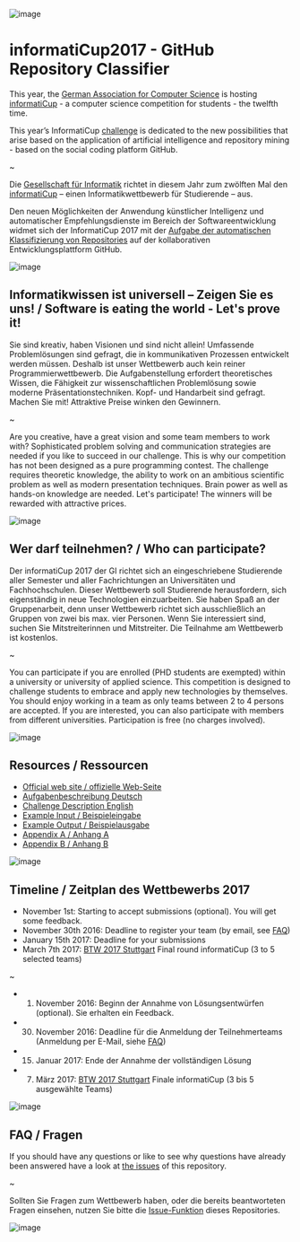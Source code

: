 ![image](https://cloud.githubusercontent.com/assets/1872314/19116242/0b21b234-8b15-11e6-9a0d-fdb82983fb17.png)

# informatiCup2017 - GitHub Repository Classifier

This year, the [German Association for Computer Science](https://en.gi.de/startpage.html) is hosting [informatiCup](http://www.informaticup.de) - a computer science competition for students - the twelfth time.

This year’s InformatiCup [challenge](InformatiCup2017-English.pdf) is dedicated to the new possibilities that arise based on the application of artificial intelligence and repository mining - based on the social coding platform GitHub.

~

Die [Gesellschaft für Informatik](https://www.gi.de) richtet in diesem Jahr zum zwölften Mal den [informatiCup](http://www.informaticup.de) – einen Informatikwettbewerb für Studierende – aus.

Den neuen Möglichkeiten der Anwendung künstlicher Intelligenz und automatischer Empfehlungsdienste im Bereich der Softwareentwicklung widmet sich der InformatiCup 2017 mit der [Aufgabe der automatischen Klassifizierung von Repositories](InformatiCup2017.pdf) auf der kollaborativen Entwicklungsplattform GitHub.

![image](https://cloud.githubusercontent.com/assets/1872314/19118630/4ea5533c-8b1d-11e6-8496-a796adce2001.png)
   
## Informatikwissen ist universell – Zeigen Sie es uns! / Software is eating the world - Let's prove it!

Sie sind kreativ, haben Visionen und sind nicht allein! Umfassende Problemlösungen sind gefragt,
die in kommunikativen Prozessen entwickelt werden müssen. Deshalb ist unser Wettbewerb auch
kein reiner Programmierwettbewerb. Die Aufgabenstellung erfordert theoretisches Wissen, die
Fähigkeit zur wissenschaftlichen Problemlösung sowie moderne Präsentationstechniken.
Kopf- und Handarbeit sind gefragt. Machen Sie mit! Attraktive Preise winken den Gewinnern.

~

Are you creative, have a great vision and some team members to work with? Sophisticated problem solving and communication strategies are needed if you like to succeed in our challenge. This is why our competition has not been designed as a pure programming contest. The challenge requires theoretic knowledge, the ability to work on an ambitious scientific problem as well as modern presentation techniques. Brain power as well as hands-on knowledge are needed. Let's participate! The winners will be rewarded with attractive prices.

![image](https://cloud.githubusercontent.com/assets/1872314/19119326/b43d4978-8b1f-11e6-9736-a31f92e75424.png)


## Wer darf teilnehmen? / Who can participate?

Der informatiCup 2017 der GI richtet sich an eingeschriebene Studierende aller Semester und aller
Fachrichtungen an Universitäten und Fachhochschulen.
Dieser Wettbewerb soll Studierende herausfordern, sich eigenständig in neue Technologien einzuarbeiten.
Sie haben Spaß an der Gruppenarbeit, denn unser Wettbewerb richtet sich ausschließlich
an Gruppen von zwei bis max. vier Personen. Wenn Sie interessiert sind, suchen Sie Mitstreiterinnen
und Mitstreiter. Die Teilnahme am Wettbewerb ist kostenlos.

~

You can participate if you are enrolled (PHD students are exempted) within a university or university of applied science. This competition is designed to challenge students to embrace and apply new technologies by themselves. You should enjoy working in a team as only teams between 2 to 4 persons are accepted. If you are interested, you can also participate with members from different universities. Participation is free (no charges involved).

![image](https://cloud.githubusercontent.com/assets/1872314/19118952/6e878106-8b1e-11e6-9e3d-0f7dc393d71a.png)

## Resources / Ressourcen

* [Official web site / offizielle Web-Seite](http://informaticup.gi.de/startseite/informaticup-2017.html)
* [Aufgabenbeschreibung Deutsch](InformatiCup2017.pdf)
* [Challenge Description English](InformatiCup2017-English.pdf)
* [Example Input / Beispieleingabe](example-input)
* [Example Output / Beispielausgabe](example-output)
* [Appendix A / Anhang A](appendix-a-examples-for-repository-categories)
* [Appendix B / Anhang B](appendix-b-repositories)

![image](https://cloud.githubusercontent.com/assets/1872314/19118773/c4aed616-8b1d-11e6-8b08-0f16075c28e1.png)

## Timeline / Zeitplan des Wettbewerbs 2017

- November 1st: Starting to accept submissions (optional). You will get some feedback.
- November 30th 2016: Deadline to register your team (by email, see [FAQ](https://github.com/InformatiCup/InformatiCup2017/issues))
- January 15th 2017: Deadline for your submissions
- March 7th 2017: [BTW 2017 Stuttgart](http://btw2017.informatik.uni-stuttgart.de/?pageId=InformatiCup&language=en) Final round informatiCup (3 to 5 selected teams)

~

-  01. November 2016: Beginn der Annahme von Lösungsentwürfen (optional). Sie erhalten ein Feedback.
- 30. November 2016: Deadline für die Anmeldung der Teilnehmerteams (Anmeldung per E-Mail, siehe [FAQ](https://github.com/InformatiCup/InformatiCup2017/issues))
- 15. Januar 2017: Ende der Annahme der vollständigen Lösung
- 07. März 2017: [BTW 2017 Stuttgart](http://btw2017.informatik.uni-stuttgart.de/?pageId=InformatiCup&language=de) Finale informatiCup (3 bis 5 ausgewählte Teams)

![image](https://cloud.githubusercontent.com/assets/1872314/19183660/a90e3f84-8c79-11e6-9047-b13c02a3290d.png)



## FAQ / Fragen

If you should have any questions or like to see why questions have already been answered have a look at [the issues](https://github.com/InformatiCup/InformatiCup2017/issues) of this repository.

~

Sollten Sie Fragen zum Wettbewerb haben, oder die bereits beantworteten Fragen einsehen, nutzen Sie bitte die [Issue-Funktion](https://github.com/InformatiCup/InformatiCup2017/issues) dieses Repositories.

![image](https://cloud.githubusercontent.com/assets/1872314/19119143/16a67f04-8b1f-11e6-8b47-0d3510eae0b8.png)
